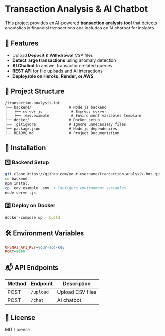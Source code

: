 # Transaction Analysis & AI Chatbot

This project provides an AI-powered **transaction analysis tool** that detects anomalies in financial transactions and includes an AI chatbot for insights.

## 🚀 Features
- Upload **Deposit & Withdrawal** CSV files
- **Detect large transactions** using anomaly detection
- **AI Chatbot** to answer transaction-related queries
- **REST API** for file uploads and AI interactions
- **Deployable on Heroku, Render, or AWS**

## 📂 Project Structure
```
/transaction-analysis-bot
│── backend/                 # Node.js backend
│   ├── server.js             # Express server
│   ├── .env.example          # Environment variables template
│── docker/                  # Docker setup
│── .gitignore               # Ignore unnecessary files
│── package.json             # Node.js dependencies
│── README.md                # Project Documentation
```

## 🔧 Installation

### 1️⃣ Backend Setup
```bash
git clone https://github.com/your-username/transaction-analysis-bot.git
cd backend
npm install
cp .env.example .env  # Configure environment variables
node server.js
```

### 2️⃣ Deploy on Docker
```bash
docker-compose up --build
```

## 🛠️ Environment Variables
```ini
OPENAI_API_KEY=your-api-key
PORT=5000
```

## 📬 API Endpoints
| Method | Endpoint         | Description |
|--------|----------------|-------------|
| POST   | `/upload`      | Upload CSV files |
| POST   | `/chat`        | AI chatbot |

## 📜 License
MIT License